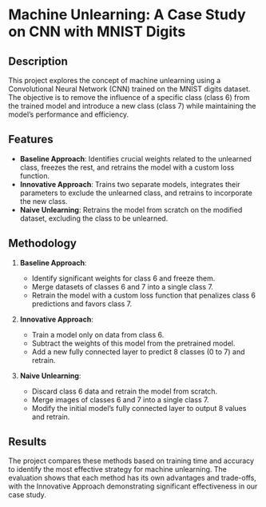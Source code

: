 # Machine Unlearning: A Case Study on CNN with MNIST Digits

## Description

This project explores the concept of machine unlearning using a Convolutional Neural Network (CNN) trained on the MNIST digits dataset. The objective is to remove the influence of a specific class (class 6) from the trained model and introduce a new class (class 7) while maintaining the model’s performance and efficiency.

## Features

- **Baseline Approach**: Identifies crucial weights related to the unlearned class, freezes the rest, and retrains the model with a custom loss function.
- **Innovative Approach**: Trains two separate models, integrates their parameters to exclude the unlearned class, and retrains to incorporate the new class.
- **Naive Unlearning**: Retrains the model from scratch on the modified dataset, excluding the class to be unlearned.

## Methodology

1. **Baseline Approach**:
   - Identify significant weights for class 6 and freeze them.
   - Merge datasets of classes 6 and 7 into a single class 7.
   - Retrain the model with a custom loss function that penalizes class 6 predictions and favors class 7.

2. **Innovative Approach**:
   - Train a model only on data from class 6.
   - Subtract the weights of this model from the pretrained model.
   - Add a new fully connected layer to predict 8 classes (0 to 7) and retrain.

3. **Naive Unlearning**:
   - Discard class 6 data and retrain the model from scratch.
   - Merge images of classes 6 and 7 into a single class 7.
   - Modify the initial model’s fully connected layer to output 8 values and retrain.

## Results

The project compares these methods based on training time and accuracy to identify the most effective strategy for machine unlearning. The evaluation shows that each method has its own advantages and trade-offs, with the Innovative Approach demonstrating significant effectiveness in our case study.
